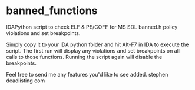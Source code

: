 # banned_functions
IDAPython script to check ELF &amp; PE/COFF for MS SDL banned.h policy violations and set breakpoints.

Simply copy it to your IDA python folder and hit Alt-F7 in IDA to execute the script. The first run will display any violations and set breakpoints on all calls to those functions. Running the script again will disable the breakpoints. 

Feel free to send me any features you'd like to see added. stephen <at> deadlisting <dot> com
